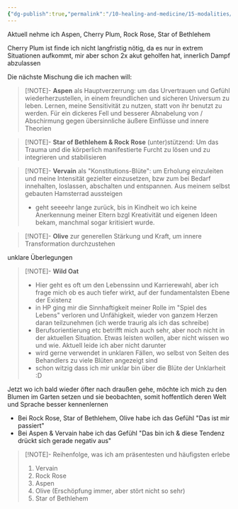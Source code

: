 ```yaml
---
{"dg-publish":true,"permalink":"/10-healing-and-medicine/15-modalities/flower-remedies/bachblueten/"}
---
```




Aktuell nehme ich 
Aspen, Cherry Plum, Rock Rose, Star of Bethlehem

Cherry Plum ist finde ich nicht langfristig nötig, da es nur in extrem Situationen aufkommt, mir aber schon 2x akut geholfen hat, innerlich Dampf abzulassen

Die nächste Mischung die ich machen will:


> [!NOTE]- **Aspen** 
> als Hauptverzerrung: um das Urvertrauen und Gefühl wiederherzustellen, in einem freundlichen und sicheren Universum zu leben. Lernen, meine Sensitivität zu nutzen, statt von ihr benutzt zu werden. Für ein dickeres Fell und besserer Abnabelung von / Abschirmung gegen übersinnliche äußere Einflüsse und innere Theorien

> [!NOTE]- **Star of Bethlehem & Rock Rose** 
> (unter)stützend: Um das Trauma und die körperlich manifestierte Furcht zu lösen und zu integrieren und stabilisieren

> [!NOTE]- **Vervain**
>  als "Konstitutions-Blüte": um Erholung einzuleiten und meine Intensität gezielter einzusetzen, bzw zum bei Bedarf innehalten, loslassen, abschalten und entspannen. Aus meinem selbst gebauten Hamsterrad aussteigen
> - geht seeeehr lange zurück, bis in Kindheit wo ich keine Anerkennung meiner Eltern bzgl Kreativität und eigenen Ideen bekam, manchmal sogar kritisiert wurde. 

> [!NOTE]- **Olive** 
> zur generellen Stärkung und Kraft, um innere Transformation durchzustehen

unklare Überlegungen 

> [!NOTE]- **Wild Oat**
> - Hier geht es oft um den Lebenssinn und Karrierewahl, aber ich frage mich ob es auch tiefer wirkt, auf der fundamentalsten Ebene der Existenz
> - in HP ging mir die Sinnhaftigkeit meiner Rolle im "Spiel des Lebens" verloren und Unfähigkeit, wieder von ganzem Herzen daran teilzunehmen (ich werde traurig als ich das schreibe)
> - Berufsorientierung etc betrifft mich auch sehr, aber noch nicht in der aktuellen Situation. Etwas leisten wollen, aber nicht wissen wo und wie. Aktuell leide ich aber nicht darunter 
> - wird gerne verwendet in unklaren Fällen, wo selbst von Seiten des Behandlers zu viele Blüten angezeigt sind
> - schon witzig dass ich mir unklar bin über die Blüte der Unklarheit :D


Jetzt wo ich bald wieder öfter nach draußen gehe, möchte ich mich zu den Blumen im Garten setzen und sie beobachten, somit hoffentlich deren Welt und Sprache besser kennenlernen


- Bei Rock Rose, Star of Bethlehem, Olive habe ich das Gefühl "Das ist mir passiert"
- Bei Aspen & Vervain habe ich das Gefühl "Das bin ich & diese Tendenz drückt sich gerade negativ aus" 

> [!NOTE]-  Reihenfolge, was ich am präsentesten und häufigsten erlebe
> 
> 1. Vervain
> 2. Rock Rose
> 3. Aspen 
> 4. Olive (Erschöpfung immer, aber stört nicht so sehr)
> 5. Star of Bethlehem

